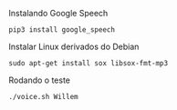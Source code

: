 Instalando Google Speech	

	pip3 install google_speech

Instalar Linux derivados do Debian

	sudo apt-get install sox libsox-fmt-mp3

Rodando o teste

	./voice.sh Willem